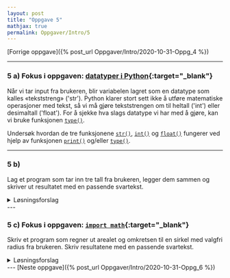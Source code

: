 ```yaml
---
layout: post
title: "Oppgave 5"
mathjax: true
permalink: Oppgaver/Intro/5
---
```


[Forrige oppgave]({% post_url Oppgaver/Intro/2020-10-31-Oppg_4 %})

---

### 5 a) Fokus i oppgaven: [datatyper i Python](https://www.w3schools.com/python/python_datatypes.asp){:target="_blank"}

Når vi tar input fra brukeren, blir variabelen lagret som en datatype som kalles «tekststreng» ('str'). Python klarer stort sett ikke å utføre matematiske operasjoner med tekst, så vi må gjøre tekststrengen om til heltall ('int') eller desimaltall ('float'). For å sjekke hva slags datatype vi har med å gjøre, kan vi bruke funksjonen [`type()`](https://www.w3schools.com/python/ref_func_type.asp).

Undersøk hvordan de tre funksjonene [`str()`](https://www.w3schools.com/python/ref_func_str.asp), [`int()`](https://www.w3schools.com/python/ref_func_int.asp) og [`float()`](https://www.w3schools.com/python/ref_func_float.asp) fungerer ved hjelp av funksjonen [`print()`](https://www.w3schools.com/python/ref_func_print.asp) og/eller [`type()`](https://www.w3schools.com/python/ref_func_type.asp).

---

### 5 b)

Lag et program som tar inn tre tall fra brukeren, legger dem sammen og skriver ut resultatet med en passende svartekst.

<details>
<summary>Løsningsforslag</summary>
<p>
{% highlight python linenos %}
tall1 = float(input("Skriv et tall: "))
tall2 = float(input("Skriv et tall: "))
tall3 = float(input("Skriv et tall: "))

print(f"Summen av {tall1} + {tall2} + {tall3} er {tall1+tall2+tall3}")
{% endhighlight %}

</p>
</details>
---

### 5 c) Fokus i oppgaven: [`import math`](https://www.w3schools.com/python/python_math.asp){:target="_blank"}

Skriv et program som regner ut arealet og omkretsen til en sirkel med valgfri radius fra brukeren. Skriv resultatene med en passende svartekst.

<details>
<summary>Løsningsforslag</summary>
<p>
{% highlight python  linenos %}
import math

radius = float(input("Hva er radius til sirkelen? "))
omkrets = 2 * math.pi * radius
areal = math.pi * (float(radius)**2)

print(f"Arealet til sirkelen med radius {radius} er {round(areal,3)}")
print(f"Omkretsen til sirkelen med radius {radius} er {round(omkrets,3)}")
{% endhighlight %}

</p>
</details>
---
[Neste oppgave]({% post_url Oppgaver/Intro/2020-10-31-Oppg_6 %})
